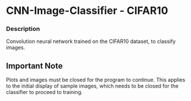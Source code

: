 # CNN-Image-Classifier - CIFAR10

### Description
Convolution neural network trained on the CIFAR10 dataset, to classify images.

## Important Note
Plots and images must be closed for the program to continue. This applies to the initial display of sample images, which needs to be closed for the classifier to proceed to training.
